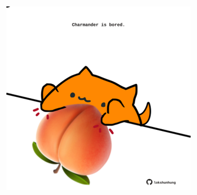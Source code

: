 <!-- built at 02/10/2023, 19:00:42 UTC -->
<p align="center">
  <img width="500" height="500" src="./ReadmeImage.svg">
</p>
